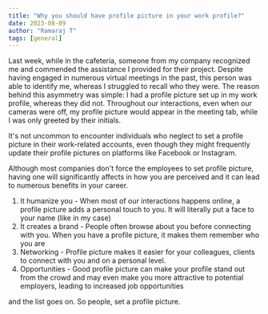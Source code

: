 ```yaml
---
title: "Why you should have profile picture in your work profile?"
date: 2023-08-09
author: "Ramaraj T"
tags: [general]
---
```

Last week, while in the cafeteria, someone from my company recognized me and commended the assistance I provided for their project. Despite having engaged in numerous virtual meetings in the past, this person was able to identify me, whereas I struggled to recall who they were. The reason behind this asymmetry was simple: I had a profile picture set up in my work profile, whereas they did not. Throughout our interactions, even when our cameras were off, my profile picture would appear in the meeting tab, while I was only greeted by their initials.

It's not uncommon to encounter individuals who neglect to set a profile picture in their work-related accounts, even though they might frequently update their profile pictures on platforms like Facebook or Instagram. 

Although most companies don't force the employees to set profile picture, having one will significantly affects in how you are perceived and it can lead to numerous benefits in your career.

1. It humanize you - When most of our interactions happens online, a profile picture adds a personal touch to you. It will literally put a face to your name (like in my case)
2. It creates a brand - People often browse about you before connecting with you. When you have a profile picture, it makes them remember who you are
3. Networking - Profile picture makes it easier for your colleagues, clients to connect with you and on a personal level.
4. Opportunities - Good profile picture can make your profile stand out from the crowd and may even make you more attractive to potential employers, leading to increased job opportunities

and the list goes on. So people, set a profile picture.

